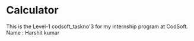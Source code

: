 # Calculator

This is the Level-1 codsoft_taskno'3 for my internship program at CodSoft.
<br>
Name : Harshit kumar
